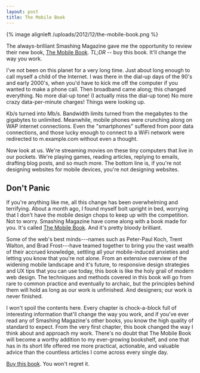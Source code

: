 ```yaml
---
layout: post
title: The Mobile Book
---
```


{% image alignleft /uploads/2012/12/the-mobile-book.png %}

The always-brilliant Smashing Magazine gave me the opportunity to review their new book, [The Mobile Book](https://shop.smashingmagazine.com/the-mobile-book.html). _TL;DR_ -- buy this book. It'll change the way you work.

I've not been on this planet for a very long time. Just about long enough to call myself a child of the Internet. I was there in the dial-up days of the 90's and early 2000's, when you'd have to kick me off the computer if you wanted to make a phone call. Then broadband came along; this changed everything. No more dial-up tone! (I actually miss the dial-up tone) No more crazy data-per-minute charges! Things were looking up.

Kb/s turned into Mb/s. Bandwidth limits turned from the megabytes to the gigabytes to unlimited. Meanwhile, mobile phones were crunching along on WAP internet connections. Even the "smartphones" suffered from poor data connections, and those lucky enough to connect to a WiFi network were redirected to m.example.com without even a thought.

Now look at us. We're streaming movies on these tiny computers that live in our pockets. We're playing games, reading articles, replying to emails, drafting blog posts, and so much more. The bottom line is, if you're not designing websites for mobile devices, you're not designing websites.



## Don't Panic


If you're anything like me, all this change has been overwhelming and terrifying. About a month ago, I found myself bolt upright in bed, worrying that I don't have the mobile design chops to keep up with the competition. Not to worry. Smashing Magazine have come along with a book made for you. It's called [The Mobile Book](https://shop.smashingmagazine.com/the-mobile-book.html). And it's pretty bloody brilliant.

Some of the web's best minds---names such as Peter-Paul Koch, Trent Walton, and Brad Frost---have teamed together to bring you the vast wealth of their accrued knowledge, settling all your mobile-induced anxieties and letting you know that you're not alone. From an extensive overview of the widening mobile landscape and it's future, to responsive design strategies and UX tips that you can use today, this book is like the holy grail of modern web design. The techniques and methods covered in this book will go from rare to common practice and eventually to archaic, but the principles behind them will hold as long as our work is unfinished. And designers; our work is never finished.

I won't spoil the contents here. Every chapter is chock-a-block full of interesting information that'll change the way you work, and if you've ever read any of Smashing Magazine's other books, you know the high quality of standard to expect. From the very first chapter, this book changed the way I think about and approach my work. There's no doubt that The Mobile Book will become a worthy addition to my ever-growing bookshelf, and one that has in its short life offered me more practical, actionable, and valuable advice than the countless articles I come across every single day.

[Buy this book](https://shop.smashingmagazine.com/the-mobile-book.html). You won't regret it.
